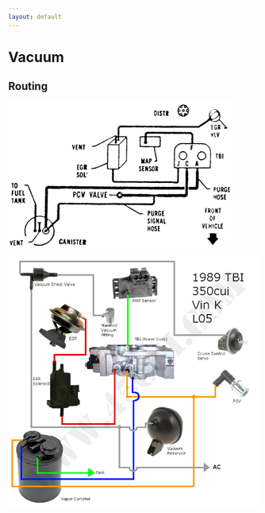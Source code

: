 ```yaml
---
layout: default
---
```


# Vacuum

## Routing

[![Simple](../images/tbi_vacuum_routing.png)](../images/tbi_vacuum_routing.png)

[![Component Color](../images/89_tbi_vacuum_routing_color.png)](../images/89_tbi_vacuum_routing_color.png)